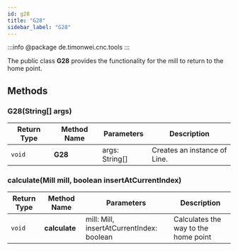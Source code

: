 ```yaml
---
id: g28
title: "G28"
sidebar_label: "G28"
---
```


:::info
@package de.timonwei.cnc.tools
:::

The public class **G28** provides the functionality for the mill to return to the home point.


## Methods

### G28(String[] args)
| Return Type   | Method Name   | Parameters  | Description    |
| ------------- | ------------- | ----------- | -------------- |
| `void`       | **G28**      |       args: String[]      | Creates an instance of Line. |

### calculate(Mill mill, boolean insertAtCurrentIndex)
| Return Type   | Method Name   | Parameters  | Description    |
| ------------- | ------------- | ----------- | -------------- |
| `void`       | **calculate**      |        mill: Mill, insertAtCurrentIndex: boolean      | Calculates the way to the home point |